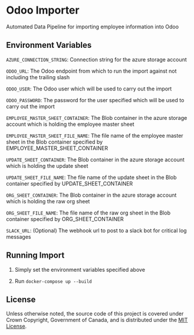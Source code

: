 # Odoo Importer 

Automated Data Pipeline for importing employee information into Odoo 

## Environment Variables 

```AZURE_CONNECTION_STRING```: Connection string for the azure storage account 

```ODOO_URL```: The Odoo endpoint from which to run the import against not including the trailing slash

```ODOO_USER```: The Odoo user which will be used to carry out the import 

```ODOO_PASSWORD```: The password for the user specified which will be used to carry out the import 

```EMPLOYEE_MASTER_SHEET_CONTAINER```: The Blob container in the azure storage account which is holding the employee master sheet

```EMPLOYEE_MASTER_SHEET_FILE_NAME```: The file name of the employee master sheet in the Blob container specified by EMPLOYEE_MASTER_SHEET_CONTAINER 

```UPDATE_SHEET_CONTAINER```: The Blob container in the azure storage account which is holding the update sheet 

```UPDATE_SHEET_FILE_NAME```: The file name of the update sheet in the Blob container specified by UPDATE_SHEET_CONTAINER

```ORG_SHEET_CONTAINER```: The Blob container in the azure storage account which is holding the raw org sheet 

```ORG_SHEET_FILE_NAME```: The file name of the raw org sheet in the Blob container specified by ORG_SHEET_CONTAINER

```SLACK_URL```: (Optional) The webhook url to post to a slack bot for critical log messages 

## Running Import 

1. Simply set the environment variables specified above 

2. Run ```docker-compose up --build```

## License

Unless otherwise noted, the source code of this project is covered under Crown Copyright, Government of Canada, and is distributed under the [MIT License](LICENSE).
